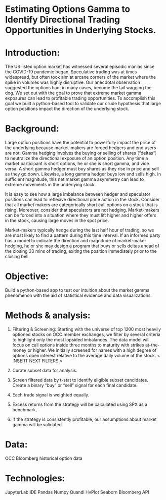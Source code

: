 # Estimating Options Gamma to Identify Directional Trading Opportunities in Underlying Stocks.

# Introduction:
The US listed option market has witnessed several episodic manias since the COVID-19 pandemic began.  Speculative trading was at times widespread, but often took aim at arcane corners of the market where the spike in volumes was highly disruptive.  Our anecdotal observation suggested the options had, in many cases, become the tail wagging the dog.  We set out with the goal to prove that extreme market gamma exposures can lead to profitable trading opportunities.  To accomplish this goal we built a python-based tool to validate our crude hypothesis that large option positions impact the direction of the underlying stock.

# Background:
Large option positions have the potential to powerfully impact the price of the underlying because market-makers are forced hedgers and end users are not.  Gamma hedging involves the buying or selling of shares (“deltas”) to neutralize the directional exposure of an option position.  Any time a market participant is short options, he or she is short gamma, and vice versa.  A short gamma hedger must buy shares as they rise in price and sell as they go down.  Likewise, a long gamma hedger buys low and sells high.  In sufficient magnitude, this net market gamma asymmetry can lead to extreme movements in the underlying stock.

It is easy to see how a large imbalance between hedger and speculator positions can lead to reflexive directional price action in the stock.  Consider that all market makers are categorically short call options on a stock that is rising.  Moreover, consider that speculators are not hedging.  Market-makers can be forced into a situation where they must lift higher and higher offers in the stock, causing large moves in the spot price.  

Market-makers typically hedge during the last half hour of trading, so we are most likely to find a pattern during this time interval.  If an informed party has a model to indicate the direction and magnitude of market-maker hedging, he or she may design a program that buys or sells deltas ahead of the closing 30 mins of trading, exiting the position immediately prior to the closing bell.


# Objective:
Build a python-based app to test our intuition about the market gamma phenomenon with the aid of statistical evidence and data visualizations. 
 

# Methods & analysis:

1.	Filtering & Screening: Starting with the universe of top 1200 most heavily optioned stocks on OCC member exchanges, we filter by several criteria to highlight only the most lopsided imbalances.  The data model will focus on call options inside three months to maturity with strikes at-the-money or higher.  We initially screened for names with a high degree of options open interest relative to the average daily volume of the stock.  < INSERT NEXT FILTERS >

2.	Curate subset data for analysis. 

3.	Screen filtered data by t-stat to identify eligible subset candidates.  Create a binary “buy” or “sell” signal for each final candidate.

4.	Each trade signal is weighted equally.

5.	Excess returns from the strategy will be calculated using SPX as a benchmark.

6.	If the strategy is consistently profitable, our assumptions about market gamma will be validated.


# Data:
OCC
Bloomberg historical option data


# Technologies:

JupyterLab IDE
Pandas
Numpy
Quandl
HvPlot
Seaborn
Bloomberg API
